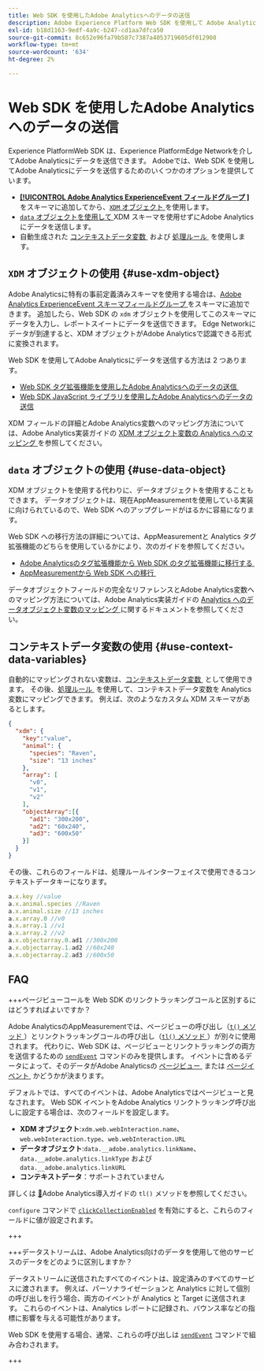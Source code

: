 ```yaml
---
title: Web SDK を使用したAdobe Analyticsへのデータの送信
description: Adobe Experience Platform Web SDK を使用して Adobe Analytics にデータを送信する方法について説明します。
exl-id: b18d1163-9edf-4a9c-b247-cd1aa7dfca50
source-git-commit: 8c652e96fa79b587c7387a4053719605df012908
workflow-type: tm+mt
source-wordcount: '634'
ht-degree: 2%

---
```



# Web SDK を使用したAdobe Analyticsへのデータの送信

Experience PlatformWeb SDK は、Experience PlatformEdge Networkを介してAdobe Analyticsにデータを送信できます。 Adobeでは、Web SDK を使用してAdobe Analyticsにデータを送信するためのいくつかのオプションを提供しています。

* [**[!UICONTROL Adobe Analytics ExperienceEvent フィールドグループ &#x200B;]**](../../xdm/field-groups/event/analytics-full-extension.md) をスキーマに追加してから、[`XDM` オブジェクト &#x200B;](../commands/sendevent/xdm.md) を使用します。
* [`data` オブジェクトを使用して &#x200B;](../commands/sendevent/data.md)XDM スキーマを使用せずにAdobe Analyticsにデータを送信します。
* 自動生成された [&#x200B; コンテキストデータ変数 &#x200B;](https://experienceleague.adobe.com/ja/docs/analytics/implementation/vars/page-vars/contextdata) および [&#x200B; 処理ルール &#x200B;](https://experienceleague.adobe.com/ja/docs/analytics/admin/admin-tools/manage-report-suites/edit-report-suite/report-suite-general/c-processing-rules/c-processing-rules-configuration/processing-rules-about) を使用します。

## `XDM` オブジェクトの使用 {#use-xdm-object}

Adobe Analyticsに特有の事前定義済みスキーマを使用する場合は、[Adobe Analytics ExperienceEvent スキーマフィールドグループ &#x200B;](../../xdm/field-groups/event/analytics-full-extension.md) をスキーマに追加できます。 追加したら、Web SDK の `xdm` オブジェクトを使用してこのスキーマにデータを入力し、レポートスイートにデータを送信できます。 Edge Networkにデータが到達すると、XDM オブジェクトがAdobe Analyticsで認識できる形式に変換されます。

Web SDK を使用してAdobe Analyticsにデータを送信する方法は 2 つあります。

* [Web SDK タグ拡張機能を使用したAdobe Analyticsへのデータの送信 &#x200B;](https://experienceleague.adobe.com/ja/docs/analytics/implementation/aep-edge/web-sdk/web-sdk-tag-extension)
* [Web SDK JavaScript ライブラリを使用したAdobe Analyticsへのデータの送信 &#x200B;](https://experienceleague.adobe.com/ja/docs/analytics/implementation/aep-edge/web-sdk/web-sdk-javascript-library)

XDM フィールドの詳細とAdobe Analytics変数へのマッピング方法については、Adobe Analytics実装ガイドの [XDM オブジェクト変数の Analytics へのマッピング &#x200B;](https://experienceleague.adobe.com/ja/docs/analytics/implementation/aep-edge/xdm-var-mapping) を参照してください。

## `data` オブジェクトの使用 {#use-data-object}

XDM オブジェクトを使用する代わりに、データオブジェクトを使用することもできます。 データオブジェクトは、現在AppMeasurementを使用している実装に向けられているので、Web SDK へのアップグレードがはるかに容易になります。

Web SDK への移行方法の詳細については、AppMeasurementと Analytics タグ拡張機能のどちらを使用しているかにより、次のガイドを参照してください。

* [Adobe Analyticsのタグ拡張機能から Web SDK のタグ拡張機能に移行する &#x200B;](https://experienceleague.adobe.com/ja/docs/analytics/implementation/aep-edge/web-sdk/analytics-extension-to-web-sdk)
* [AppMeasurementから Web SDK への移行 &#x200B;](https://experienceleague.adobe.com/ja/docs/analytics/implementation/aep-edge/web-sdk/appmeasurement-to-web-sdk)

データオブジェクトフィールドの完全なリファレンスとAdobe Analytics変数へのマッピング方法については、Adobe Analytics実装ガイドの [Analytics へのデータオブジェクト変数のマッピング &#x200B;](https://experienceleague.adobe.com/ja/docs/analytics/implementation/aep-edge/data-var-mapping) に関するドキュメントを参照してください。

## コンテキストデータ変数の使用 {#use-context-data-variables}

自動的にマッピングされない変数は、[&#x200B; コンテキストデータ変数 &#x200B;](https://experienceleague.adobe.com/ja/docs/analytics/implementation/vars/page-vars/contextdata) として使用できます。 その後、[&#x200B; 処理ルール &#x200B;](https://experienceleague.adobe.com/ja/docs/analytics/admin/admin-tools/manage-report-suites/edit-report-suite/report-suite-general/c-processing-rules/c-processing-rules-configuration/processing-rules-about) を使用して、コンテキストデータ変数を Analytics 変数にマッピングできます。 例えば、次のようなカスタム XDM スキーマがあるとします。

```json
{
  "xdm": {
    "key":"value",
    "animal": {
      "species": "Raven",
      "size": "13 inches"
    },
    "array": [
      "v0",
      "v1",
      "v2"
    ],
    "objectArray":[{
      "ad1": "300x200",
      "ad2": "60x240",
      "ad3": "600x50"
    }]
  }
}
```

その後、これらのフィールドは、処理ルールインターフェイスで使用できるコンテキストデータキーになります。

```javascript
a.x.key //value
a.x.animal.species //Raven
a.x.animal.size //13 inches
a.x.array.0 //v0
a.x.array.1 //v1
a.x.array.2 //v2
a.x.objectarray.0.ad1 //300x200
a.x.objectarray.1.ad2 //60x240
a.x.objectarray.2.ad3 //600x50
```

## FAQ

+++ページビューコールを Web SDK のリンクトラッキングコールと区別するにはどうすればよいですか？

Adobe AnalyticsのAppMeasurementでは、ページビューの呼び出し（[`t()` メソッド &#x200B;](https://experienceleague.adobe.com/ja/docs/analytics/implementation/vars/functions/t-method)）とリンクトラッキングコールの呼び出し（[`tl()` メソッド &#x200B;](https://experienceleague.adobe.com/ja/docs/analytics/implementation/vars/functions/tl-method)）が別々に使用されます。 代わりに、Web SDK は、ページビューとリンクトラッキングの両方を送信するための [`sendEvent`](../commands/sendevent/overview.md) コマンドのみを提供します。 イベントに含めるデータによって、そのデータがAdobe Analyticsの [&#x200B; ページビュー &#x200B;](https://experienceleague.adobe.com/ja/docs/analytics/components/metrics/page-views) または [&#x200B; ページイベント &#x200B;](https://experienceleague.adobe.com/ja/docs/analytics/components/metrics/page-events) かどうかが決まります。

デフォルトでは、すべてのイベントは、Adobe Analyticsではページビューと見なされます。 Web SDK イベントをAdobe Analytics リンクトラッキング呼び出しに設定する場合は、次のフィールドを設定します。

* **XDM オブジェクト**:`xdm.web.webInteraction.name`、`web.webInteraction.type`、`web.webInteraction.URL`
* **データオブジェクト**:`data.__adobe.analytics.linkName`、`data.__adobe.analytics.linkType` および `data.__adobe.analytics.linkURL`
* **コンテキストデータ**：サポートされていません

詳しくは [&#128279;](https://experienceleague.adobe.com/ja/docs/analytics/implementation/vars/functions/tl-method)Adobe Analytics導入ガイドの `tl()` メソッドを参照してください。

`configure` コマンドで [`clickCollectionEnabled`](../commands/configure/clickcollectionenabled.md) を有効にすると、これらのフィールドに値が設定されます。

+++

+++データストリームは、Adobe Analytics向けのデータを使用して他のサービスのデータをどのように区別しますか？

データストリームに送信されたすべてのイベントは、設定済みのすべてのサービスに渡されます。 例えば、パーソナライゼーションと Analytics に対して個別の呼び出しを行う場合、両方のイベントが Analytics と Target に送信されます。 これらのイベントは、Analytics レポートに記録され、バウンス率などの指標に影響を与える可能性があります。

Web SDK を使用する場合、通常、これらの呼び出しは [`sendEvent`](../commands/sendevent/overview.md) コマンドで組み合わされます。

+++
